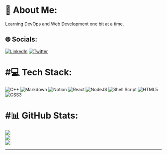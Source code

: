 # 💫 About Me:
Learning DevOps and Web Development one bit at a time.


## 🌐 Socials:
[![LinkedIn](https://img.shields.io/badge/LinkedIn-%230077B5.svg?logo=linkedin&logoColor=white)](https://linkedin.com/in/Shaurya-Ayush) [![Twitter](https://img.shields.io/badge/Twitter-%231DA1F2.svg?logo=Twitter&logoColor=white)](https://twitter.com/OtherShaurya) 

# #💻 Tech Stack:
![C++](https://img.shields.io/badge/c++-%2300599C.svg?style=for-the-badge&logo=c%2B%2B&logoColor=white) ![Markdown](https://img.shields.io/badge/markdown-%23000000.svg?style=for-the-badge&logo=markdown&logoColor=white) ![Notion](https://img.shields.io/badge/Notion-%23000000.svg?style=for-the-badge&logo=notion&logoColor=white) ![React](https://img.shields.io/badge/react-%2320232a.svg?style=for-the-badge&logo=react&logoColor=%2361DAFB) ![NodeJS](https://img.shields.io/badge/node.js-6DA55F?style=for-the-badge&logo=node.js&logoColor=white) ![Shell Script](https://img.shields.io/badge/shell_script-%23121011.svg?style=for-the-badge&logo=gnu-bash&logoColor=white) ![HTML5](https://img.shields.io/badge/html5-%23E34F26.svg?style=for-the-badge&logo=html5&logoColor=white) ![CSS3](https://img.shields.io/badge/css3-%231572B6.svg?style=for-the-badge&logo=css3&logoColor=white)
# #📊 GitHub Stats:
![](https://github-readme-stats.vercel.app/api?username=OtherHorizon&theme=synthwave&hide_border=false&include_all_commits=true&count_private=true)<br/>
![](https://github-readme-streak-stats.herokuapp.com/?user=OtherHorizon&theme=synthwave&hide_border=false)<br/>
![](https://github-readme-stats.vercel.app/api/top-langs/?username=OtherHorizon&theme=synthwave&hide_border=false&include_all_commits=true&count_private=true&layout=compact)

---

  

  
  
